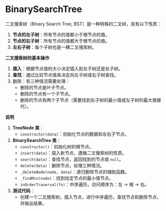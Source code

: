 # BinarySearchTree

二叉搜索树（Binary Search Tree, BST）是一种特殊的二叉树，具有以下性质：

1. **节点的左子树**：所有节点的值都小于根节点的值。
2. **节点的右子树**：所有节点的值都大于根节点的值。
3. **左右子树**：每个子树也是一棵二叉搜索树。

**二叉搜索树的基本操作**

1. **插入**：根据节点值的大小决定插入到左子树还是右子树。
2. **查找**：通过比较节点值来决定向左子树或右子树查找。
3. 删除：有三种情况需要处理：
   - 删除的节点是叶子节点。
   - 删除的节点有一个子节点。
   - 删除的节点有两个子节点（需要找到右子树的最小值或左子树的最大值替代）。

**说明**

1. **TreeNode 类**：
   - `constructor(data)`：初始化节点的数据和左右子节点。
2. **BinarySearchTree 类**：
   - `constructor()`：初始化树的根节点。
   - `insert(data)`：插入新节点，遵循二叉搜索树的性质。
   - `search(data)`：查找节点，返回找到的节点或 `null`。
   - `delete(data)`：删除节点，处理三种情况。
   - `_deleteNode(node, data)`：递归删除节点的辅助函数。
   - `_findMin(node)`：找到给定节点的最小值节点。
   - `inOrderTraversal(fn)`：中序遍历，访问顺序为：左 -> 根 -> 右。
3. **测试代码**：
   - 创建一个二叉搜索树，插入节点，进行中序遍历，查找节点和删除节点，并输出结果。
